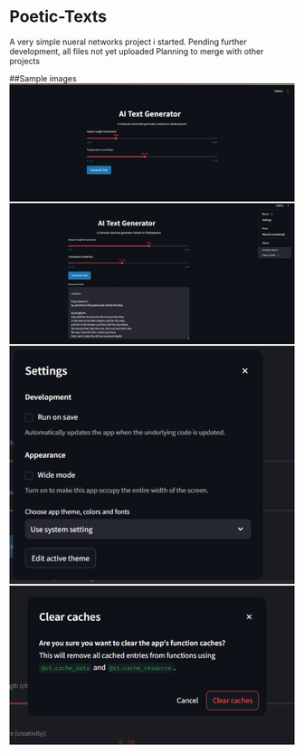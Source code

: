 # Poetic-Texts
A very simple nueral networks project i started. Pending further development, all files not yet uploaded
Planning to merge with other projects

##Sample images
![Home](page.png)
![Generated Text](page2.png)
![Settings](page3.png)
![Cache](page4.png)
